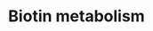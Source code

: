 ---
annotations:
- type: Pathway Ontology
  value: biotin metabolic pathway
authors:
- MaintBot
- AllanKuchinsky
- AlexanderPico
- Christine Chichester
- Mkutmon
- Fehrhart
description: 'Source: [http://www.genome.jp/kegg-bin/show_pathway?mtu00780 KEGG Pathways]'
last-edited: 2019-06-28
organisms:
- Mycobacterium tuberculosis
redirect_from:
- /index.php/Pathway:WP1631
- /instance/WP1631
schema-jsonld:
- '@context': https://schema.org/
  '@id': https://wikipathways.github.io/pathways/WP1631.html
  '@type': Dataset
  creator:
    '@type': Organization
    name: WikiPathways
  description: 'Source: [http://www.genome.jp/kegg-bin/show_pathway?mtu00780 KEGG
    Pathways]'
  keywords:
  - Biotin
  - 6-Carboxyhexanoyl-CoA
  - N6-D-Biotinyl-L-lysine
  - Rv2672
  - Rv2223c
  - bioD
  - bioF1
  - Biotinyl-CoA
  - bioB
  - ec:6.3.4.9
  - birA
  - Dethiobiotin
  - Biotynyl-5'-AMP
  - pyridine alkaloid biosynthesis
  - Rv3668c
  - ec:6.2.1.11
  - mycP2
  - bioF2
  - 'Tropane, piperidine and '
  - pepQ
  - 8-Amino-7-oxononanoate
  - bioA
  - Lysine degredation
  - ec:3.5.1.12
  - Rv2224c
  - L-Lysine
  - mycP1
  - ec:6.3.4.11
  - cpd:C01037
  - ec:6.3.4.10
  - bioW
  - 6-Carboxyhexanoate
  - Holo-[carboxylase]
  license: CC0
  name: Biotin metabolism
seo: CreativeWork
title: Biotin metabolism
wpid: WP1631
---